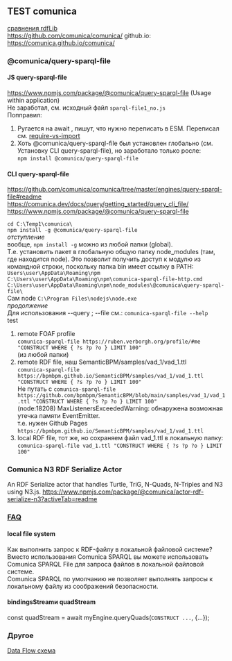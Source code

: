 ## TEST comunica 
[сравнения rdfLib](https://github.com/bpmbpm/doc/blob/main/test/rdf_lib.md)  
https://github.com/comunica/comunica/ github.io: https://comunica.github.io/comunica/
### @comunica/query-sparql-file
#### JS query-sparql-file
https://www.npmjs.com/package/@comunica/query-sparql-file (Usage within application)   
Не заработал, см. исходный файл `sparql-file1_no.js`\
Попправил:  
1. Ругается на await , пишут, что нужно переписать в ESM. Переписал см. [require-vs-import](https://github.com/bpmbpm/doc/blob/main/test/rdf-ext/Error1.md#require-vs-import-js-vs-mjs)
2. Хоть @comunica/query-sparql-file был установлен глобально (см. Установку CLI query-sparql-file), но заработало только росле:  
`npm install @comunica/query-sparql-file`

#### CLI query-sparql-file
https://github.com/comunica/comunica/tree/master/engines/query-sparql-file#readme  
https://comunica.dev/docs/query/getting_started/query_cli_file/  
https://www.npmjs.com/package/@comunica/query-sparql-file 

`cd C:\Temp1\comunica\` \
`npm install -g @comunica/query-sparql-file` \
*отступление*  
вообще, `npm install -g`  можно из любой папки (global).  
Т.е. установить пакет в глобальную общую папку node_modules (там, где находится node). Это позволит получить доступ к модулю из командной строки, поскольку папка bin имеет ссылку в PATH:   
`Users\user\AppData\Roaming\npm`\
`C:\Users\user\AppData\Roaming\npm\comunica-sparql-file-http.cmd`\
`C:\Users\user\AppData\Roaming\npm\node_modules\@comunica\query-sparql-file\`\
Сам node `C:\Program Files\nodejs\node.exe` \
*продолжение*    
Для использования  --query ;  --file см.: `comunica-sparql-file --help`\
test 
1. remote FOAF profile   
`comunica-sparql-file https://ruben.verborgh.org/profile/#me "CONSTRUCT WHERE { ?s ?p ?o } LIMIT 100"`\
(из любой папки)
2. remote RDF file, наш SemanticBPM/samples/vad_1/vad_1.ttl  
`comunica-sparql-file https://bpmbpm.github.io/SemanticBPM/samples/vad_1/vad_1.ttl "CONSTRUCT WHERE { ?s ?p ?o } LIMIT 100"`\
Не путать с `comunica-sparql-file https://github.com/bpmbpm/SemanticBPM/blob/main/samples/vad_1/vad_1.ttl "CONSTRUCT WHERE { ?s ?p ?o } LIMIT 100"`\
(node:18208) MaxListenersExceededWarning: обнаружена возможная утечка памяти EventEmitter.   
т.е. нужен Github Pages `https://bpmbpm.github.io/SemanticBPM/samples/vad_1/vad_1.ttl`  
3. local RDF file, тот же, но сохраняем файл vad_1.ttl в локальную папку:  
`comunica-sparql-file vad_1.ttl "CONSTRUCT WHERE { ?s ?p ?o } LIMIT 100"`  

### Comunica N3 RDF Serialize Actor
An RDF Serialize actor that handles Turtle, TriG, N-Quads, N-Triples and N3 using N3.js.
https://www.npmjs.com/package/@comunica/actor-rdf-serialize-n3?activeTab=readme

### [FAQ](https://comunica.dev/docs/query/faq/)
#### local file system
Как выполнить запрос к RDF-файлу в локальной файловой системе?  
Вместо использования Comunica SPARQL вы можете использовать Comunica SPARQL File для запроса файлов в локальной файловой системе.  
Comunica SPARQL по умолчанию не позволяет выполнять запросы к локальному файлу из соображений безопасности.
#### bindingsStreamи quadStream
const quadStream = await myEngine.queryQuads(`CONSTRUCT ...`, {...});
### Другое
[Data Flow схема](https://comunica.readthedocs.io/en/latest/tutorials/sparql/)

